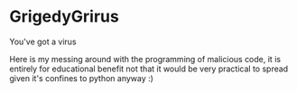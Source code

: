 # GrigedyGrirus
You've got a virus

Here is my messing around with the programming of malicious code, it is entirely for educational benefit
not that it would be very practical to spread given it's confines to python anyway :)
